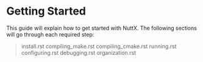 Getting Started
===============

This guide will explain how to get started with NuttX. The following
sections will go through each required step:

> install.rst compiling\_make.rst compiling\_cmake.rst running.rst
> configuring.rst debugging.rst organization.rst
